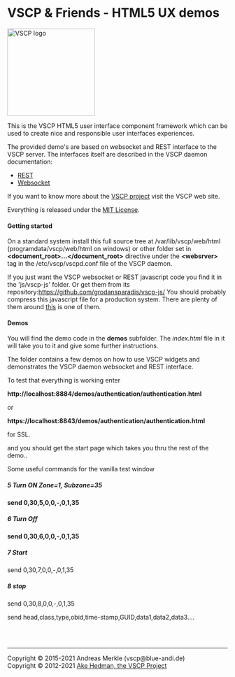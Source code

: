 <h1>VSCP & Friends - HTML5 UX demos</h1>

<img src="http://vscp.org/images/logo.png" width="200px" alt="VSCP logo">

This is the VSCP HTML5 user interface component framework which 
can be used to create nice and responsible user interfaces experiences.

The provided demo's are based on websocket and REST interface to the VSCP server.
The interfaces itself are described in the VSCP daemon documentation:
* <a href="https://docs.vscp.org/vscpd/latest/#/rest_protocol">REST</a>
* <a href="https://docs.vscp.org/vscpd/latest/#/websocket_interface">Websocket</a>

If you want to know more about the <a href="http://www.vscp.org">VSCP project</a> visit the VSCP web site.

Everything is released under the <a href="http://opensource.org/licenses/MIT">MIT License</a>.

<h4>Getting started</h4>

On a standard system install this full source tree at /var/lib/vscp/web/html (programdata/vscp/web/html on windows) 
or other folder set in <b>&lt;document_root&gt;...&lt;/document_root&gt;</b> directive under the 
<b>&lt;websrver&gt;</b> tag in the /etc/vscp/vscpd.conf file of the VSCP daemon.

If you just want the VSCP websocket or REST javascript code you find it in the 'js/vscp-js' folder.
Or get them from its repository:<a href="https://github.com/grodansparadis/vscp-js/">https://github.com/grodansparadis/vscp-js/</a>
You should probably compress this javascript file for a production system. There are plenty of them around <a href="http://javascriptcompressor.com">this</a> is one of them.

<h4>Demos</h4>

You will find the demo code in the <b>demos</b> subfolder. The *index.html* file in it will take you to it and give some further instructions.

The folder contains a few demos on how to use VSCP widgets and demonstrates the VSCP daemon websocket and REST interface.

To test that everything is working enter

<b>http://localhost:8884/demos/authentication/authentication.html</b>

or

<b>https://localhost:8843/demos/authentication/authentication.html</b>

for SSL.

and you should get the start page which takes you thru the rest of the demo..

Some useful commands for the vanilla test window

<h5>5 Turn ON  Zone=1, Subzone=35</h5>
<b>send 0,30,5,0,0,-,0,1,35</b>

<h5>6 Turn Off</h5>
<b>send 0,30,6,0,0,-,0,1,35</b>

<h5>7 Start</h5>
</b>send 0,30,7,0,0,-,0,1,35</b>

<h5>8 stop</h5>
</b>send 0,30,8,0,0,-,0,1,35</b>

send head,class,type,obid,time-stamp,GUID,data1,data2,data3....

<br><br>
<hr>
Copyright &copy; 2015-2021 Andreas Merkle (vscp@blue-andi.de)<br />
Copyright &copy; 2012-2021 <a href="https://www.vscp.org">Ake Hedman, the VSCP Project</a>
